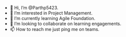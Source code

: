 - 👋 Hi, I’m @Parthp5423.
- 👀 I’m interested in Project Management.
- 🌱 I’m currently learning Agile Foundation.
- 💞️ I’m looking to collaborate on learning engagements.
- 📫 How to reach me just ping me on teams.

<!---
Parthp5423/Parthp5423 is a ✨ special ✨ repository because its `README.md` (this file) appears on your GitHub profile.
You can click the Preview link to take a look at your changes.
--->
